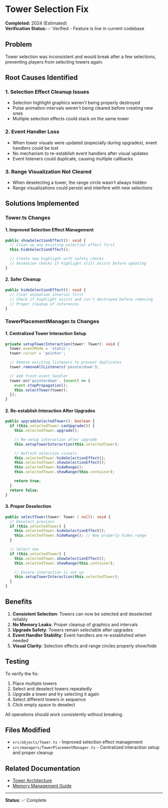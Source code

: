 # Tower Selection Fix

**Completed:** 2024 (Estimated)  
**Verification Status:** ✅ Verified - Feature is live in current codebase

## Problem

Tower selection was inconsistent and would break after a few selections, preventing players from selecting towers again.

## Root Causes Identified

### 1. Selection Effect Cleanup Issues

- Selection highlight graphics weren't being properly destroyed
- Pulse animation intervals weren't being cleared before creating new ones
- Multiple selection effects could stack on the same tower

### 2. Event Handler Loss

- When tower visuals were updated (especially during upgrades), event handlers could be lost
- No mechanism to re-establish event handlers after visual updates
- Event listeners could duplicate, causing multiple callbacks

### 3. Range Visualization Not Cleared

- When deselecting a tower, the range circle wasn't always hidden
- Range visualizations could persist and interfere with new selections

## Solutions Implemented

### Tower.ts Changes

#### 1. Improved Selection Effect Management

```typescript
public showSelectionEffect(): void {
  // Clean up any existing selection effect first
  this.hideSelectionEffect();

  // Create new highlight with safety checks
  // Animation checks if highlight still exists before updating
}
```

#### 2. Safer Cleanup

```typescript
public hideSelectionEffect(): void {
  // Clear animation interval first
  // Check if highlight exists and isn't destroyed before removing
  // Proper cleanup of references
}
```

### TowerPlacementManager.ts Changes

#### 1. Centralized Tower Interaction Setup

```typescript
private setupTowerInteraction(tower: Tower): void {
  tower.eventMode = 'static';
  tower.cursor = 'pointer';

  // Remove existing listeners to prevent duplicates
  tower.removeAllListeners('pointerdown');

  // Add fresh event handler
  tower.on('pointerdown', (event) => {
    event.stopPropagation();
    this.selectTower(tower);
  });
}
```

#### 2. Re-establish Interaction After Upgrades

```typescript
public upgradeSelectedTower(): boolean {
  if (this.selectedTower.canUpgrade()) {
    this.selectedTower.upgrade();

    // Re-setup interaction after upgrade
    this.setupTowerInteraction(this.selectedTower);

    // Refresh selection visuals
    this.selectedTower.hideSelectionEffect();
    this.selectedTower.showSelectionEffect();
    this.selectedTower.hideRange();
    this.selectedTower.showRange(this.container);

    return true;
  }
  return false;
}
```

#### 3. Proper Deselection

```typescript
public selectTower(tower: Tower | null): void {
  // Deselect previous
  if (this.selectedTower) {
    this.selectedTower.hideSelectionEffect();
    this.selectedTower.hideRange(); // Now properly hides range
  }

  // Select new
  if (this.selectedTower) {
    this.selectedTower.showSelectionEffect();
    this.selectedTower.showRange(this.container);

    // Ensure interaction is set up
    this.setupTowerInteraction(this.selectedTower);
  }
}
```

## Benefits

1. **Consistent Selection**: Towers can now be selected and deselected reliably
2. **No Memory Leaks**: Proper cleanup of graphics and intervals
3. **Upgrade Safety**: Towers remain selectable after upgrades
4. **Event Handler Stability**: Event handlers are re-established when needed
5. **Visual Clarity**: Selection effects and range circles properly show/hide

## Testing

To verify the fix:

1. Place multiple towers
2. Select and deselect towers repeatedly
3. Upgrade a tower and try selecting it again
4. Select different towers in sequence
5. Click empty space to deselect

All operations should work consistently without breaking.

## Files Modified

- `src/objects/Tower.ts` - Improved selection effect management
- `src/managers/TowerPlacementManager.ts` - Centralized interaction setup and proper cleanup

## Related Documentation

- [Tower Architecture](../../Features/Towers/README.md)
- [Memory Management Guide](../../Core_Systems/Memory_Management/README.md)

---

**Status**: ✅ Complete
